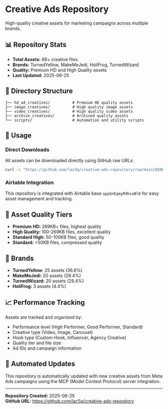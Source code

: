 # Creative Ads Repository

High-quality creative assets for marketing campaigns across multiple brands.

## 📊 Repository Stats

- **Total Assets:** 68+ creative files
- **Brands:** TurnedYellow, MakeMeJedi, HoliFrog, TurnedWizard
- **Quality:** Premium HD and High Quality assets
- **Last Updated:** 2025-06-25

## 📁 Directory Structure

```
├── hd_ad_creatives/          # Premium HD quality assets
├── image_creatives/          # High quality image assets  
├── video_creatives/          # High quality video assets
├── archive_creatives/        # Archived quality assets
└── scripts/                  # Automation and utility scripts
```

## 🔗 Usage

### Direct Downloads

All assets can be downloaded directly using GitHub raw URLs:

```bash
curl -L "https://github.com/lac5q/creative-ads-repository/raw/main/DIRECTORY/FILENAME" -o "FILENAME"
```

### Airtable Integration

This repository is integrated with Airtable base `appGnEqmyR9ksaBl0` for easy asset management and tracking.

## 🎯 Asset Quality Tiers

- **Premium HD:** 269KB+ files, highest quality
- **High Quality:** 100-269KB files, excellent quality  
- **Standard High:** 50-100KB files, good quality
- **Standard:** <50KB files, compressed quality

## 🏢 Brands

- **TurnedYellow:** 25 assets (36.8%)
- **MakeMeJedi:** 20 assets (29.4%) 
- **TurnedWizard:** 20 assets (29.4%)
- **HoliFrog:** 3 assets (4.4%)

## 📈 Performance Tracking

Assets are tracked and organized by:

- Performance level (High Performer, Good Performer, Standard)
- Creative type (Video, Image, Carousel)
- Hook type (Custom Hook, Influencer, Agency Creative)
- Quality tier and file size
- Ad IDs and campaign information

## 🚀 Automated Updates

This repository is automatically updated with new creative assets from Meta Ads campaigns using the MCP (Model Context Protocol) server integration.

---

**Repository Created:** 2025-06-25  
**GitHub URL:** https://github.com/lac5q/creative-ads-repository
